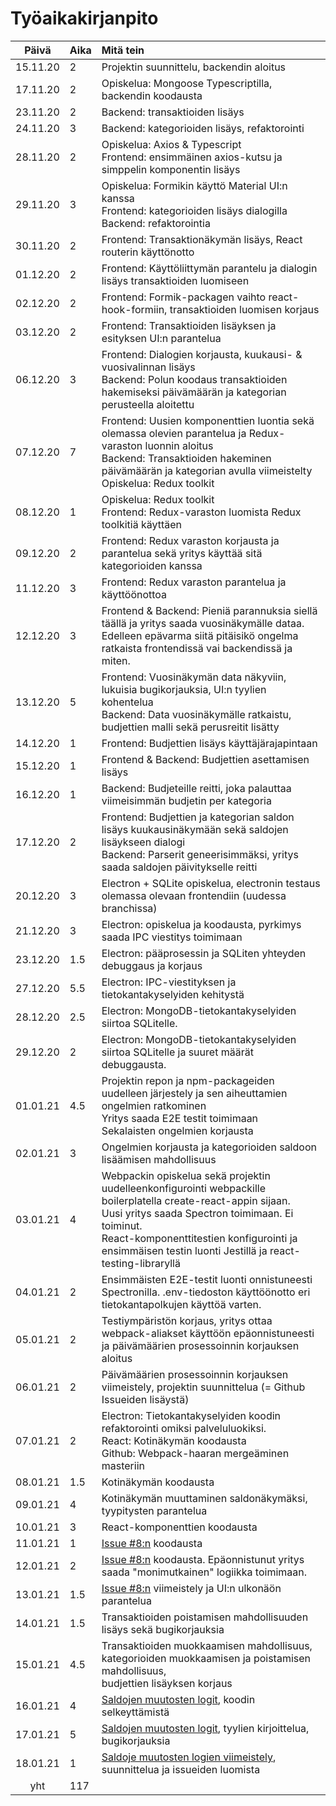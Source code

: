 # Työaikakirjanpito

| Päivä | Aika | Mitä tein  |
| :----:|:-----| :-----|
| 15.11.20 | 2  | Projektin suunnittelu, backendin aloitus |
| 17.11.20 | 2  | Opiskelua: Mongoose Typescriptilla, backendin koodausta |
| 23.11.20 | 2  | Backend: transaktioiden lisäys |
| 24.11.20 | 3  | Backend: kategorioiden lisäys, refaktorointi |
| 28.11.20 | 2  | Opiskelua: Axios & Typescript<br>Frontend: ensimmäinen axios-kutsu ja simppelin komponentin lisäys |
| 29.11.20 | 3  | Opiskelua: Formikin käyttö Material UI:n kanssa<br>Frontend: kategorioiden lisäys dialogilla<br>Backend: refaktorointia
| 30.11.20 | 2  | Frontend: Transaktionäkymän lisäys, React routerin käyttönotto
| 01.12.20 | 2  | Frontend: Käyttöliittymän parantelu ja dialogin lisäys transaktioiden luomiseen
| 02.12.20 | 2  | Frontend: Formik-packagen vaihto react-hook-formiin, transaktioiden luomisen korjaus
| 03.12.20 | 2  | Frontend: Transaktioiden lisäyksen ja esityksen UI:n parantelua
| 06.12.20 | 3  | Frontend: Dialogien korjausta, kuukausi- & vuosivalinnan lisäys<br>Backend: Polun koodaus transaktioiden hakemiseksi päivämäärän ja kategorian perusteella aloitettu
| 07.12.20 | 7  | Frontend: Uusien komponenttien luontia sekä olemassa olevien parantelua ja Redux-varaston luonnin aloitus<br> Backend: Transaktioiden hakeminen päivämäärän ja kategorian avulla viimeistelty<br>Opiskelua: Redux toolkit
| 08.12.20 | 1  | Opiskelua: Redux toolkit<br>Frontend: Redux-varaston luomista Redux toolkitiä käyttäen
| 09.12.20 | 2  | Frontend: Redux varaston korjausta ja parantelua sekä yritys käyttää sitä kategorioiden kanssa
| 11.12.20 | 3  | Frontend: Redux varaston parantelua ja käyttöönottoa
| 12.12.20 | 3  | Frontend & Backend: Pieniä parannuksia siellä täällä ja yritys saada vuosinäkymälle dataa.<br>Edelleen epävarma siitä pitäisikö ongelma ratkaista frontendissä vai backendissä ja miten.
| 13.12.20 | 5  | Frontend: Vuosinäkymän data näkyviin, lukuisia bugikorjauksia, UI:n tyylien kohentelua<br>Backend: Data vuosinäkymälle ratkaistu, budjettien malli sekä perusreitit lisätty
| 14.12.20 | 1  | Frontend: Budjettien lisäys käyttäjärajapintaan
| 15.12.20 | 1  | Frontend & Backend: Budjettien asettamisen lisäys
| 16.12.20 | 1  | Backend: Budjeteille reitti, joka palauttaa viimeisimmän budjetin per kategoria
| 17.12.20 | 2  | Frontend: Budjettien ja kategorian saldon lisäys kuukausinäkymään sekä saldojen lisäykseen dialogi<br>Backend: Parserit geneerisimmäksi, yritys saada saldojen päivitykselle reitti
| 20.12.20 | 3  | Electron + SQLite opiskelua, electronin testaus olemassa olevaan frontendiin (uudessa branchissa)
| 21.12.20 | 3  | Electron: opiskelua ja koodausta, pyrkimys saada IPC viestitys toimimaan
| 23.12.20 | 1.5| Electron: pääprosessin ja SQLiten yhteyden debuggaus ja korjaus
| 27.12.20 | 5.5| Electron: IPC-viestityksen ja tietokantakyselyiden kehitystä
| 28.12.20 | 2.5| Electron: MongoDB-tietokantakyselyiden siirtoa SQLitelle.
| 29.12.20 | 2  | Electron: MongoDB-tietokantakyselyiden siirtoa SQLitelle ja suuret määrät debuggausta.
| 01.01.21 | 4.5| Projektin repon ja npm-packageiden uudelleen järjestely ja sen aiheuttamien ongelmien ratkominen<br>Yritys saada E2E testit toimimaan<br>Sekalaisten ongelmien korjausta
| 02.01.21 | 3  | Ongelmien korjausta ja kategorioiden saldoon lisäämisen mahdollisuus
| 03.01.21 | 4  | Webpackin opiskelua sekä projektin uudelleenkonfigurointi webpackille boilerplatella create-react-appin sijaan.<br>Uusi yritys saada Spectron toimimaan. Ei toiminut.<br>React-komponenttitestien konfigurointi ja ensimmäisen testin luonti Jestillä ja react-testing-libraryllä
| 04.01.21 | 2  | Ensimmäisten E2E-testit luonti onnistuneesti Spectronilla. .env-tiedoston käyttöönotto eri tietokantapolkujen käyttöä varten.
| 05.01.21 | 2  | Testiympäristön korjaus, yritys ottaa webpack-aliakset käyttöön epäonnistuneesti ja päivämäärien prosessoinnin korjauksen aloitus
| 06.01.21 | 2  | Päivämäärien prosessoinnin korjauksen viimeistely, projektin suunnittelua (= Github Issueiden lisäystä)
| 07.01.21 | 2  | Electron: Tietokantakyselyiden koodin refaktorointi omiksi palveluluokiksi.<br>React: Kotinäkymän koodausta<br>Github: Webpack-haaran mergeäminen masteriin
| 08.01.21 | 1.5 | Kotinäkymän koodausta
| 09.01.21 | 4 | Kotinäkymän muuttaminen saldonäkymäksi, tyypitysten parantelua
| 10.01.21 | 3 | React-komponenttien koodausta
| 11.01.21 | 1 | [Issue #8:n](https://github.com/ToniOjala/FinanceTracker/issues/8) koodausta
| 12.01.21 | 2 | [Issue #8:n](https://github.com/ToniOjala/FinanceTracker/issues/8) koodausta. Epäonnistunut yritys saada "monimutkainen" logiikka toimimaan.
| 13.01.21 | 1.5 | [Issue #8:n](https://github.com/ToniOjala/FinanceTracker/issues/8) viimeistely ja UI:n ulkonäön parantelua
| 14.01.21 | 1.5 | Transaktioiden poistamisen mahdollisuuden lisäys sekä bugikorjauksia
| 15.01.21 | 4.5 | Transaktioiden muokkaamisen mahdollisuus, kategorioiden muokkaamisen ja poistamisen mahdollisuus,<br>budjettien lisäyksen korjaus
| 16.01.21 | 4 | [Saldojen muutosten logit](https://github.com/ToniOjala/FinanceTracker/issues/11), koodin selkeyttämistä
| 17.01.21 | 5 | [Saldojen muutosten logit](https://github.com/ToniOjala/FinanceTracker/issues/11), tyylien kirjoittelua, bugikorjauksia
| 18.01.21 | 1 | [Saldoje muutosten logien viimeistely](https://github.com/ToniOjala/FinanceTracker/issues/11), suunnittelua ja issueiden luomista
| yht   | 117   | | 

